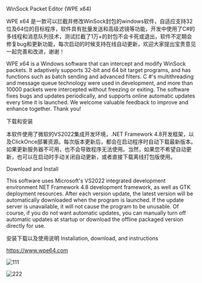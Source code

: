 WinSock Packet Editor (WPE x64)

WPE x64 是一款可以拦截并修改WinSock封包的windows软件，自适应支持32位及64位的目标程序，软件具有批量发送和高级滤镜等功能，开发中使用了C#的多线程和消息队列技术，测试拦截了1万+的封包不会卡死或退出，软件不定期会修复bug和更新功能，每次启动的时候支持在线自动更新，欢迎大家提出宝贵意见一起完善和改进，谢谢！

WPE x64 is a Windows software that can intercept and modify WinSock packets. It adaptively supports 32-bit and 64 bit target programs, and has functions such as batch sending and advanced filters. C #'s multithreading and message queue technology were used in development, and more than 10000 packets were intercepted without freezing or exiting. The software fixes bugs and updates periodically, and supports online automatic updates every time it is launched. We welcome valuable feedback to improve and enhance together. 
Thank you!

下载和安装

本软件使用了微软的VS2022集成开发环境，.NET Framework 4.8开发框架，以及ClickOnce部署资源。每次版本更新后，都会在启动程序时自动下载最新版本。如果更新服务器不可用，也不会导致程序无法使用。当然，如果您不希望自动更新，也可以在启动时手动关闭自动更新，或者直接下载离线打包版使用。

Download and Install

This software uses Microsoft's VS2022 integrated development environment NET Framework 4.8 development framework, as well as GTK deployment resources. After each version update, the latest version will be automatically downloaded when the program is launched. If the update server is unavailable, it will not cause the program to be unusable. Of course, if you do not want automatic updates, you can manually turn off automatic updates at startup or download the offline packaged version directly for use.

安装下载以及使用说明   Installation, download, and instructions

https://www.wpe64.com


![111](https://github.com/user-attachments/assets/e5a2edf3-dd5a-4abf-9676-6aa11f42ffbb)


![222](https://github.com/user-attachments/assets/2125ca01-02d4-405e-9690-533c4e3871b2)
